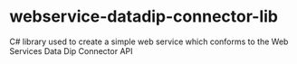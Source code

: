 # webservice-datadip-connector-lib
C# library used to create a simple web service which conforms to the Web Services Data Dip Connector API
